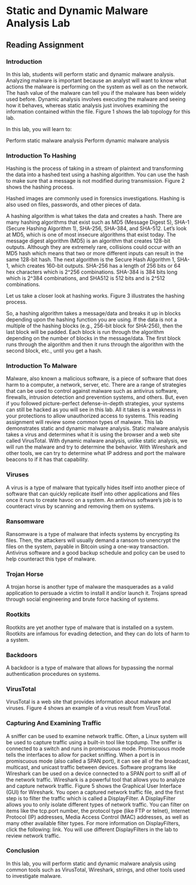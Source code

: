 # Static and Dynamic Malware Analysis Lab

## Reading Assignment
### Introduction

In this lab, students will perform static and dynamic malware analysis. Analyzing malware is important because an analyst will want to know what actions the malware is performing on the system as well as on the network. The hash value of the malware can tell you if the malware has been widely used before. Dynamic analysis involves executing the malware and seeing how it behaves, whereas static analysis just involves examining the information contained within the file. Figure 1 shows the lab topology for this lab.

In this lab, you will learn to:

Perform static malware analysis
Perform dynamic malware analysis

### Introduction To Hashing

Hashing is the process of taking in a stream of plaintext and transforming the data into a hashed text using a hashing algorithm. You can use the hash to make sure that a message is not modified during transmission. Figure 2 shows the hashing process.

Hashed images are commonly used in forensics investigations. Hashing is also used on files, passwords, and other pieces of data.

A hashing algorithm is what takes the data and creates a hash. There are many hashing algorithms that exist such as MD5 (Message Digest 5), SHA-1 (Secure Hashing Algorithm 1), SHA-256, SHA-384, and SHA-512. Let’s look at MD5, which is one of most insecure algorithms that exist today. The message digest algorithm (MD5) is an algorithm that creates 128-bit outputs. Although they are extremely rare, collisions could occur with an MD5 hash which means that two or more different inputs can result in the same 128-bit hash. The next algorithm is the Secure Hash Algorithm 1, SHA-1, which creates 160-bit outputs. SHA-256 has a length of 256 bits or 64 hex characters which is 2^256 combinations. SHA-384 is 384 bits long which is 2^384 combinations, and SHA512 is 512 bits and is 2^512 combinations.

Let us take a closer look at hashing works. Figure 3 illustrates the hashing process.

So, a hashing algorithm takes a message/data and breaks it up in blocks depending upon the hashing function you are using. If the data is not a multiple of the hashing blocks (e.g., 256-bit block for SHA-256), then the last block will be padded. Each block is run through the algorithm depending on the number of blocks in the message/data. The first block runs through the algorithm and then it runs through the algorithm with the second block, etc., until you get a hash.

### Introduction To Malware

Malware, also known a malicious software, is a piece of software that does harm to a computer, a network, server, etc. There are a range of strategies that can be used to control against malware such as antivirus software, firewalls, intrusion detection and prevention systems, and others. But, even if you followed picture-perfect defense-in-depth strategies, your systems can still be hacked as you will see in this lab. All it takes is a weakness in your protections to allow unauthorized access to systems. This reading assignment will review some common types of malware. This lab demonstrates static and dynamic malware analysis. Static malware analysis takes a virus and determines what it is using the browser and a web site called VirusTotal. With dynamic malware analysis, unlike static analysis, we will run the malware and try to determine the behavior. With Wireshark and other tools, we can try to determine what IP address and port the malware beacons to if it has that capability.

### Viruses

A virus is a type of malware that typically hides itself into another piece of software that can quickly replicate itself into other applications and files once it runs to create havoc on a system. An antivirus software’s job is to counteract virus by scanning and removing them on systems.

### Ransomware

Ransomware is a type of malware that infects systems by encrypting its files. Then, the attackers will usually demand a ransom to unencrypt the files on the system, payable in Bitcoin using a one-way transaction. Antivirus software and a good backup schedule and policy can be used to help counteract this type of malware.

### Trojan Horse

A trojan horse is another type of malware the masquerades as a valid application to persuade a victim to install it and/or launch it. Trojans spread through social engineering and brute force hacking of systems.

### Rootkits

Rootkits are yet another type of malware that is installed on a system. Rootkits are infamous for evading detection, and they can do lots of harm to a system.

### Backdoors

A backdoor is a type of malware that allows for bypassing the normal authentication procedures on systems.

### VirusTotal

VirusTotal is a web site that provides information about malware and viruses. Figure 4 shows an example of a virus result from VirusTotal.

### Capturing And Examining Traffic

A sniffer can be used to examine network traffic. Often, a Linux system will be used to capture traffic using a built-in tool like tcpdump. The sniffer is connected to a switch and runs in promiscuous mode. Promiscuous mode tells the interfaces to allow for packet sniffing. When a port is in promiscuous mode (also called a SPAN port), it can see all of the broadcast, multicast, and unicast traffic between devices. Software programs like Wireshark can be used on a device connected to a SPAN port to sniff all of the network traffic. Wireshark is a powerful tool that allows you to analyze and capture network traffic. Figure 5 shows the Graphical User Interface (GUI) for Wireshark. You open a captured network traffic file, and the first step is to filter the traffic which is called a DisplayFilter. A DisplayFilter allows you to only isolate different types of network traffic. You can filter on items like the tcp.port number, the protocol type (like FTP or telnet), Internet Protocol (IP) addresses, Media Access Control (MAC) addresses, as well as many other available filter types. For more information on DisplayFilters, click the following: link. You will use different DisplayFilters in the lab to review network traffic.

### Conclusion

In this lab, you will perform static and dynamic malware analysis using common tools such as VirusTotal, Wireshark, strings, and other tools used to investigate malware.